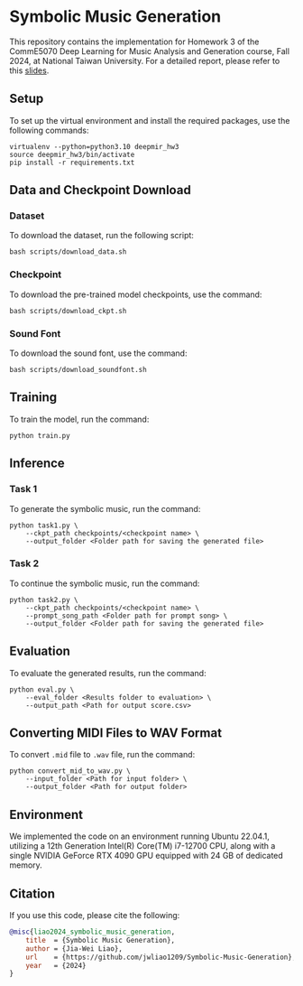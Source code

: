 # Symbolic Music Generation

This repository contains the implementation for Homework 3 of the CommE5070 Deep Learning for Music Analysis and Generation course, Fall 2024, at National Taiwan University. For a detailed report, please refer to this [slides](https://docs.google.com/presentation/d/1f27a5Ok4PWTeoof0pUThKlr9Kegm_fX5AYOJuFv4s_w/edit?usp=sharing).


## Setup
To set up the virtual environment and install the required packages, use the following commands:
```
virtualenv --python=python3.10 deepmir_hw3
source deepmir_hw3/bin/activate
pip install -r requirements.txt
```


## Data and Checkpoint Download

### Dataset
To download the dataset, run the following script:
```
bash scripts/download_data.sh
```

### Checkpoint
To download the pre-trained model checkpoints, use the command:
```
bash scripts/download_ckpt.sh
```


### Sound Font
To download the sound font, use the command:
```
bash scripts/download_soundfont.sh
```


## Training
To train the model, run the command:
```
python train.py
```


## Inference

### Task 1
To generate the symbolic music, run the command:
```
python task1.py \
    --ckpt_path checkpoints/<checkpoint name> \
    --output_folder <Folder path for saving the generated file>
```

### Task 2
To continue the symbolic music, run the command:
```
python task2.py \
    --ckpt_path checkpoints/<checkpoint name> \
    --prompt_song_path <Folder path for prompt song> \
    --output_folder <Folder path for saving the generated file>
```


## Evaluation
To evaluate the generated results, run the command:
```
python eval.py \
    --eval_folder <Results folder to evaluation> \
    --output_path <Path for output score.csv>
```


## Converting MIDI Files to WAV Format
To convert `.mid` file to `.wav` file, run the command:
```
python convert_mid_to_wav.py \
    --input_folder <Path for input folder> \
    --output_folder <Path for output folder>
```


## Environment
We implemented the code on an environment running Ubuntu 22.04.1, utilizing a 12th Generation Intel(R) Core(TM) i7-12700 CPU, along with a single NVIDIA GeForce RTX 4090 GPU equipped with 24 GB of dedicated memory.


## Citation
If you use this code, please cite the following:
```bibtex
@misc{liao2024_symbolic_music_generation,
    title  = {Symbolic Music Generation},
    author = {Jia-Wei Liao},
    url    = {https://github.com/jwliao1209/Symbolic-Music-Generation},
    year   = {2024}
}
```
